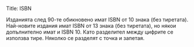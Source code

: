 Title: ISBN

Изданията след 90-те обикновено имат ISBN от 10 знака (без тиретата). Най-новите издания имат ISBN от 13 знака (без тиретата), но някои допълнително имат и ISBN 10. Като разделител между цифрите се използва тире. Няколко се разделят с точка и запетая.
